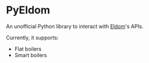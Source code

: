 # PyEldom

An unofficial Python library to interact with [Eldom](https://eldominvest.com/en/index.html)'s APIs.

Currently, it supports:

* Flat boilers
* Smart boilers
